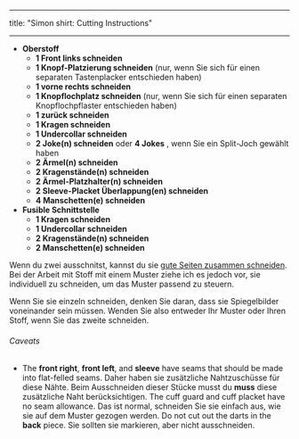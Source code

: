 - - -
title: "Simon shirt: Cutting Instructions"
- - -

- **Oberstoff**
  - **1 Front links schneiden**
  - **1 Knopf-Platzierung schneiden** (nur, wenn Sie sich für einen separaten Tastenplacker entschieden haben)
  - **1 vorne rechts schneiden**
  - **1 Knopflochplatz schneiden** (nur, wenn Sie sich für einen separaten Knopflochpflaster entschieden haben)
  - **1 zurück schneiden**
  - **1 Kragen schneiden**
  - **1 Undercollar schneiden**
  - **2 Joke(n) schneiden** oder **4 Jokes** , wenn Sie ein Split-Joch gewählt haben
  - **2 Ärmel(n) schneiden**
  - **2 Kragenstände(n) schneiden**
  - **2 Ärmel-Platzhalter(n) schneiden**
  - **2 Sleeve-Placket Überlappung(en) schneiden**
  - **4 Manschetten(e) schneiden**
- **Fusible Schnittstelle**
  - **1 Kragen schneiden**
  - **1 Undercollar schneiden**
  - **2 Kragenstände(n) schneiden**
  - **2 Manschetten(e) schneiden**

<Note>

Wenn du zwei ausschnitst, kannst du sie [gute Seiten zusammen schneiden](/docs/sewing/good-sides-together).
Bei der Arbeit mit Stoff mit einem Muster ziehe ich es jedoch vor, sie individuell zu schneiden, um das Muster passend zu steuern.

Wenn Sie sie einzeln schneiden, denken Sie daran, dass sie Spiegelbilder voneinander sein müssen. Wenden Sie also entweder Ihr Muster oder Ihren Stoff, wenn Sie das zweite schneiden.

</Note>

<Warning>

###### Caveats

- The **front right**, **front left**, and **sleeve** have seams that should be made into flat-felled seams. Daher haben sie zusätzliche Nahtzuschüsse für diese Nähte. Beim Ausschneiden dieser Stücke musst du **muss** diese zusätzliche Naht berücksichtigen.
The cuff guard and cuff placket have no seam allowance. Das ist normal, schneiden Sie sie einfach aus, wie sie auf dem Muster gezogen werden.
Do not cut out the darts in the **back** piece. Sie sollten sie markieren, aber nicht ausschneiden.

</Warning>
